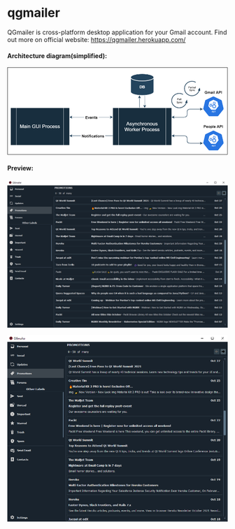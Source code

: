 # qgmailer
QGmailer is cross-platform desktop application for your Gmail account.
Find out more on official website: https://qgmailer.herokuapp.com/

#### Architecture diagram(simplified):
![qgmailer-diagram](docs/images/qgmailer-diagram.png)

#### Preview:
![preview-1](docs/images/inbox_promotions_narrow.png)

![preview-2](docs/images/inbox_promotions_wide.png)
